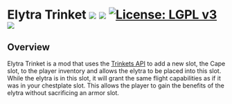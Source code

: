 # Elytra Trinket [![](http://cf.way2muchnoise.eu/versions/elytra-trinket-fabric.svg)](https://www.curseforge.com/minecraft/mc-mods/elytra-trinket-fabric) [![](http://cf.way2muchnoise.eu/short_elytra-trinket-fabric_downloads.svg)](https://www.curseforge.com/minecraft/mc-mods/elytra-trinket-fabric/files) [![License: LGPL v3](https://img.shields.io/badge/License-LGPL%20v3-blue.svg?&style=flat-square)](https://www.gnu.org/licenses/lgpl-3.0) [![](https://img.shields.io/discord/500852157503766538.svg?color=green&label=Discord&style=flat-square)](https://discord.gg/JWgrdwt)

## Overview

Elytra Trinket is a mod that uses the [Trinkets API](https://www.curseforge.com/minecraft/mc-mods/trinkets-fabric) to add a new slot, the Cape slot, to the player inventory and allows the elytra to be placed into this slot. While the elytra is in this slot, it will grant the same flight capabilities as if it was in your chestplate slot. This allows the player to gain the benefits of the elytra without sacrificing an armor slot.